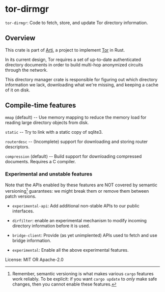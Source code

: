 # tor-dirmgr

`tor-dirmgr`: Code to fetch, store, and update Tor directory information.

## Overview

This crate is part of
[Arti](https://gitlab.torproject.org/tpo/core/arti/), a project to
implement [Tor](https://www.torproject.org/) in Rust.

In its current design, Tor requires a set of up-to-date
authenticated directory documents in order to build multi-hop
anonymized circuits through the network.

This directory manager crate is responsible for figuring out which
directory information we lack, downloading what we're missing, and
keeping a cache of it on disk.

## Compile-time features

`mmap` (default) -- Use memory mapping to reduce the memory load for
reading large directory objects from disk.

`static` -- Try to link with a static copy of sqlite3.

`routerdesc` -- (Incomplete) support for downloading and storing
     router descriptors.

`compression` (default) -- Build support for downloading compressed
documents. Requires a C compiler.

### Experimental and unstable features

Note that the APIs enabled by these features are NOT covered by
semantic versioning[^1] guarantees: we might break them or remove
them between patch versions.

* `experimental-api`: Add additional non-stable APIs to our public
  interfaces.

* `dirfilter`: enable an experimental mechanism to modify incoming
  directory information before it is used.

* `bridge-client`: Provide (as yet unimplented) APIs used to fetch
  and use bridge information.

* `experimental`: Enable all the above experimental features.

[^1]: Remember, semantic versioning is what makes various `cargo`
features work reliably. To be explicit: if you want `cargo update`
to _only_ make safe changes, then you cannot enable these
features.

License: MIT OR Apache-2.0

